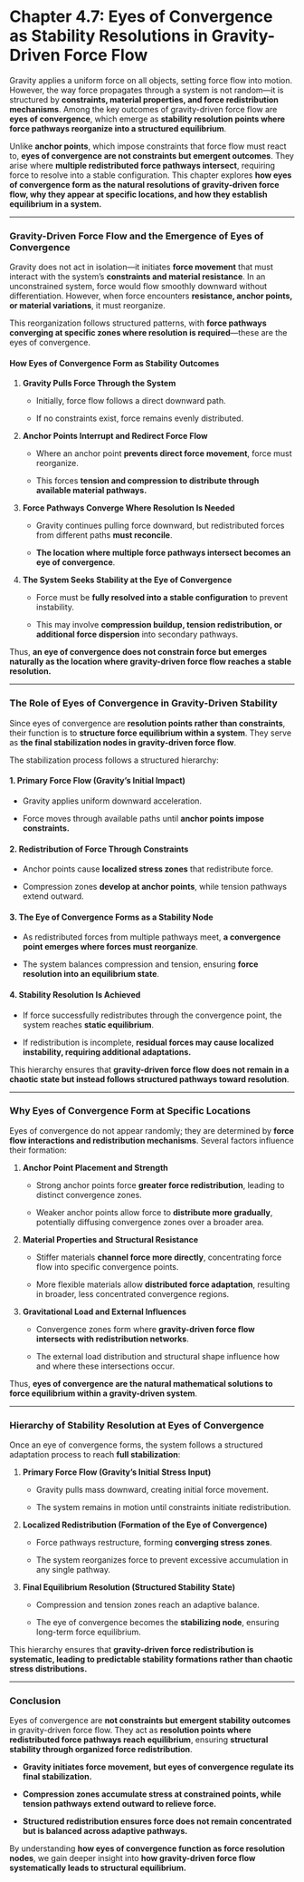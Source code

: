# **Chapter 4.7: Eyes of Convergence as Stability Resolutions in Gravity-Driven Force Flow**

Gravity applies a uniform force on all objects, setting force flow into motion. However, the way force propagates through a system is not random—it is structured by **constraints, material properties, and force redistribution mechanisms**. Among the key outcomes of gravity-driven force flow are **eyes of convergence**, which emerge as **stability resolution points where force pathways reorganize into a structured equilibrium**.

Unlike **anchor points**, which impose constraints that force flow must react to, **eyes of convergence are not constraints but emergent outcomes**. They arise where **multiple redistributed force pathways intersect**, requiring force to resolve into a stable configuration. This chapter explores **how eyes of convergence form as the natural resolutions of gravity-driven force flow, why they appear at specific locations, and how they establish equilibrium in a system.**

---

### **Gravity-Driven Force Flow and the Emergence of Eyes of Convergence**

Gravity does not act in isolation—it initiates **force movement** that must interact with the system’s **constraints and material resistance**. In an unconstrained system, force would flow smoothly downward without differentiation. However, when force encounters **resistance, anchor points, or material variations**, it must reorganize.

This reorganization follows structured patterns, with **force pathways converging at specific zones where resolution is required**—these are the eyes of convergence.

#### **How Eyes of Convergence Form as Stability Outcomes**

1. **Gravity Pulls Force Through the System**
    
    - Initially, force flow follows a direct downward path.
        
    - If no constraints exist, force remains evenly distributed.
        
2. **Anchor Points Interrupt and Redirect Force Flow**
    
    - Where an anchor point **prevents direct force movement**, force must reorganize.
        
    - This forces **tension and compression to distribute through available material pathways.**
        
3. **Force Pathways Converge Where Resolution Is Needed**
    
    - Gravity continues pulling force downward, but redistributed forces from different paths **must reconcile**.
        
    - **The location where multiple force pathways intersect becomes an eye of convergence**.
        
4. **The System Seeks Stability at the Eye of Convergence**
    
    - Force must be **fully resolved into a stable configuration** to prevent instability.
        
    - This may involve **compression buildup, tension redistribution, or additional force dispersion** into secondary pathways.
        

Thus, **an eye of convergence does not constrain force but emerges naturally as the location where gravity-driven force flow reaches a stable resolution.**

---

### **The Role of Eyes of Convergence in Gravity-Driven Stability**

Since eyes of convergence are **resolution points rather than constraints**, their function is to **structure force equilibrium within a system**. They serve as **the final stabilization nodes in gravity-driven force flow**.

The stabilization process follows a structured hierarchy:

#### **1. Primary Force Flow (Gravity’s Initial Impact)**

- Gravity applies uniform downward acceleration.
    
- Force moves through available paths until **anchor points impose constraints.**
    

#### **2. Redistribution of Force Through Constraints**

- Anchor points cause **localized stress zones** that redistribute force.
    
- Compression zones **develop at anchor points**, while tension pathways extend outward.
    

#### **3. The Eye of Convergence Forms as a Stability Node**

- As redistributed forces from multiple pathways meet, **a convergence point emerges where forces must reorganize**.
    
- The system balances compression and tension, ensuring **force resolution into an equilibrium state**.
    

#### **4. Stability Resolution Is Achieved**

- If force successfully redistributes through the convergence point, the system reaches **static equilibrium**.
    
- If redistribution is incomplete, **residual forces may cause localized instability, requiring additional adaptations.**
    

This hierarchy ensures that **gravity-driven force flow does not remain in a chaotic state but instead follows structured pathways toward resolution**.

---

### **Why Eyes of Convergence Form at Specific Locations**

Eyes of convergence do not appear randomly; they are determined by **force flow interactions and redistribution mechanisms**. Several factors influence their formation:

1. **Anchor Point Placement and Strength**
    
    - Strong anchor points force **greater force redistribution**, leading to distinct convergence zones.
        
    - Weaker anchor points allow force to **distribute more gradually**, potentially diffusing convergence zones over a broader area.
        
2. **Material Properties and Structural Resistance**
    
    - Stiffer materials **channel force more directly**, concentrating force flow into specific convergence points.
        
    - More flexible materials allow **distributed force adaptation**, resulting in broader, less concentrated convergence regions.
        
3. **Gravitational Load and External Influences**
    
    - Convergence zones form where **gravity-driven force flow intersects with redistribution networks**.
        
    - The external load distribution and structural shape influence how and where these intersections occur.
        

Thus, **eyes of convergence are the natural mathematical solutions to force equilibrium within a gravity-driven system**.

---

### **Hierarchy of Stability Resolution at Eyes of Convergence**

Once an eye of convergence forms, the system follows a structured adaptation process to reach **full stabilization**:

1. **Primary Force Flow (Gravity’s Initial Stress Input)**
    
    - Gravity pulls mass downward, creating initial force movement.
        
    - The system remains in motion until constraints initiate redistribution.
        
2. **Localized Redistribution (Formation of the Eye of Convergence)**
    
    - Force pathways restructure, forming **converging stress zones**.
        
    - The system reorganizes force to prevent excessive accumulation in any single pathway.
        
3. **Final Equilibrium Resolution (Structured Stability State)**
    
    - Compression and tension zones reach an adaptive balance.
        
    - The eye of convergence becomes the **stabilizing node**, ensuring long-term force equilibrium.
        

This hierarchy ensures that **gravity-driven force redistribution is systematic, leading to predictable stability formations rather than chaotic stress distributions.**

---

### **Conclusion**

Eyes of convergence are **not constraints but emergent stability outcomes** in gravity-driven force flow. They act as **resolution points where redistributed force pathways reach equilibrium**, ensuring **structural stability through organized force redistribution**.

- **Gravity initiates force movement, but eyes of convergence regulate its final stabilization.**
    
- **Compression zones accumulate stress at constrained points, while tension pathways extend outward to relieve force.**
    
- **Structured redistribution ensures force does not remain concentrated but is balanced across adaptive pathways.**
    

By understanding **how eyes of convergence function as force resolution nodes**, we gain deeper insight into **how gravity-driven force flow systematically leads to structural equilibrium.**